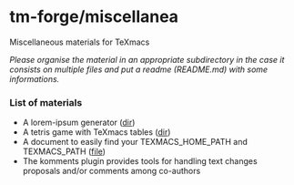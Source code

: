 # tm-forge/miscellanea

Miscellaneous materials for TeXmacs

*Please organise the material in an appropriate subdirectory in the case it consists on multiple files and put a readme (README.md) with some informations.*

### List of materials

  * A lorem-ipsum generator ([dir](./lorem-ipsum))
  * A tetris game with TeXmacs tables ([dir](./tetris))
  * A document to easily find your TEXMACS_HOME_PATH and TEXMACS_PATH ([file](https://cdn.jsdelivr.net/gh/texmacs/tm-forge/miscellanea/find-your-texmacs-paths.tm))
  * The komments plugin provides tools for handling text changes proposals and/or comments among co-authors